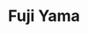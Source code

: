 ---
layout: place
title: Fuji Yama
permalink: /indiana/evansville/fuji-yama.html
stateAbbr: IN
stateName: Indiana
cityName: Evansville
seo:
  type: restaurant
  links: null
place_id: ChIJz5OsY8rVcYgRqvKRFB-gUV0
photos:
  - name: >-
      places/ChIJz5OsY8rVcYgRqvKRFB-gUV0/photos/AeeoHcLbByJjTZV_Lqe409ZO5X-jMjxVnqCKNkN6FDdT37Nbh9ZctOnQXztZY5ew2foxE6_mDwMSpnktieYJIhAMxuQ_oEqcYoL4xQ8pTFuJRh10WBh5hjfSRHnqYVUad64spuuYOvu08ZikLNjW5DIuFIM1sGvd27NdIyCKE8yNGppihUNGFzv4vnniHe2j7qbg5iu3Qb9NMqhwsTVL1gfwIBln2fOMNNVceIOkbCw5Iw3zcfZsVHmYRekZ4um6JvDi3dE9wfo5c-u8Uux8EkSJ6qc1fXSlEYd038wQ40qov7VhJYOX8nVq8aY1MMjxoWNyCbMtbrfXCPzTF8OdcfY6EUiVU5z92IceCsa8YlLkjlWbPOUmq3xMUgAVwL5Kc1olsJJmqmyrO6RnUHlP3L4hmQIh7scGHuNzPFChup4_qnzDKg
    widthPx: 3024
    heightPx: 4032
    authorAttributions:
      - displayName: Jerrod Cleveland
        uri: https://maps.google.com/maps/contrib/109029950179955979122
        photoUri: >-
          https://lh3.googleusercontent.com/a-/ALV-UjVR-Pi-IvLT2iyVFogbDialWYIxZmIRkZleJcSFOyenMgzHcfOBSg=s100-p-k-no-mo
    flagContentUri: >-
      https://www.google.com/local/imagery/report/?cb_client=maps_api_places.places_api&image_key=!1e10!2sCIHM0ogKEICAgIDKyLGqJA&hl=en-US
    googleMapsUri: >-
      https://www.google.com/maps/place//data=!3m4!1e2!3m2!1sCIHM0ogKEICAgIDKyLGqJA!2e10!4m2!3m1!1s0x8871d5ca63ac93cf:0x5d51a01f1491f2aa
  - name: >-
      places/ChIJz5OsY8rVcYgRqvKRFB-gUV0/photos/AeeoHcIIwCDW5B0sqQw6t5wLmR0DW59RfjwfvAnrVm42J20dbiLIzVQ0S8oS_BHcYQvgxlfsoWDg0g7Eel_aPuVUx8uiqD8_j1vhTIp5Im3Re72uSEuTuFgpd_H_ECR0T_6UYS5wxe5ncdIVvSRIc1akspwQ3Yzy6g-JXO3UEpqMO9fSoVE7H2YM9yKw0w-Ua29NSlKdVdglcuebzNjjTgKAOUJOeJjT7l861pGnA9mhj3geRUYB2CvTyHX3bOAep0lML_ymHg_NkzPIVcWZyBYMLMsG7MFc9DvFfuXgu5DMGYWmlrEbZjViY3Zr3L4dsfj3FIUyszx5gnsa6lU-nOaC39wUNJpWsFdrVKf2CPzyEyzI_bWDygsf7CQV-Xh8qAJSQyYbs_0fRE7HYSqDxVqGQEQJPDF7wBMMTdJ3yrv8oRI
    widthPx: 4000
    heightPx: 1800
    authorAttributions:
      - displayName: Chris Lee
        uri: https://maps.google.com/maps/contrib/109364167154367084774
        photoUri: >-
          https://lh3.googleusercontent.com/a-/ALV-UjVztDqINGzL1fYS80mkoBYpiDtbwqDKjVcOCcfBMQkba7fJD_k=s100-p-k-no-mo
    flagContentUri: >-
      https://www.google.com/local/imagery/report/?cb_client=maps_api_places.places_api&image_key=!1e10!2sCIHM0ogKEICAgICB7u_QdA&hl=en-US
    googleMapsUri: >-
      https://www.google.com/maps/place//data=!3m4!1e2!3m2!1sCIHM0ogKEICAgICB7u_QdA!2e10!4m2!3m1!1s0x8871d5ca63ac93cf:0x5d51a01f1491f2aa
  - name: >-
      places/ChIJz5OsY8rVcYgRqvKRFB-gUV0/photos/AeeoHcJBYyGDxpx_40F0NZUhWvyUQkNXOdeHGW1nAo7UCsTIQne9P9-LkZtQ_Ey_aFeNQq9E-iiV0_fdsO86xTIhn1-9AwalqcVHnxeFAG5YJ9-SASgEHvTRdlBWjB7FcdXHQ0dUQILXv3nd1X1FMvBPdcacR6yuW9QTAJzEbKB0N7a3cqqmE0QLESlW8pDuoT1tugDNAwYkF53ekjSIefmrxQT0fvjRyzNrOtDxlbU204p_TbjjnvftCfBbSvynwSLIFHAUXLggCx7DyAbt7ohVYF-OcZa_ljGoqxfovaBX8hVwAyquRQqDzxMdNSfz0JtDrsvvkjf--CrJZd0rXoZbd3fzRgv9zmik5ZmRBLu0_234Q_S_QK_5wWyaITDefNaxDI3gxnxmHpqDR1WYduhmSkRu2kSmsVtj0-bHmK3Juh72scQq0OM394zvXujnlg
    widthPx: 3000
    heightPx: 4000
    authorAttributions:
      - displayName: Brian Vance
        uri: https://maps.google.com/maps/contrib/104960261441357398071
        photoUri: >-
          https://lh3.googleusercontent.com/a/ACg8ocJg41pjTxW9Cpw3_ayKHicq3TAHxLmYVuJ4SLJvCzakfAs19A=s100-p-k-no-mo
    flagContentUri: >-
      https://www.google.com/local/imagery/report/?cb_client=maps_api_places.places_api&image_key=!1e10!2sCIABIhAGbwPTiA1qlmev6l8ADcwn&hl=en-US
    googleMapsUri: >-
      https://www.google.com/maps/place//data=!3m4!1e2!3m2!1sCIABIhAGbwPTiA1qlmev6l8ADcwn!2e10!4m2!3m1!1s0x8871d5ca63ac93cf:0x5d51a01f1491f2aa
  - name: >-
      places/ChIJz5OsY8rVcYgRqvKRFB-gUV0/photos/AeeoHcLlEDAKI21TWxdFuhDe6sjQhbUjZA6ZocQBHzmbg65GA9ckP8V2f1DJcm8WwK-saSha7fIdTzfyNN2sWzY6x0c9KifLJ5mWJlHSfyuCIkZhxQjtSLLsKD4E5QdHalTSMrQdOuv9G79xGmnQTf-1yalNE4KCDIT8O9rBr672wmUrCUfkHor64bmIQHDmvMafHdMtO5KT3pToPYJUR3jH4VcWcUogQU8Q0rKxZhtAgKenu57c-KEwS5qzOjnCkU774S6uveJVwTyOnGLKhTnAmiwi2_W63iGpEpChYOXeGPliCkuNVh_CJGICAWdk8Aj3o70E3WZE2l1dthqlPExc2fbMxoOwa9Gi9qIEiLfU0I2aI4fsSE2H_XM9zDRyYs8HpYtJ4R2fBz7DXRhmkSd2j66VRRwK8QAATeexcyoY_VK1dQ
    widthPx: 4080
    heightPx: 3072
    authorAttributions:
      - displayName: Justin Sturgeon
        uri: https://maps.google.com/maps/contrib/112166717641877771538
        photoUri: >-
          https://lh3.googleusercontent.com/a-/ALV-UjVAiiwtNndDcwHFIlLhJspCcAYm41T8FQdsS0w_GIFXI88bZKEK=s100-p-k-no-mo
    flagContentUri: >-
      https://www.google.com/local/imagery/report/?cb_client=maps_api_places.places_api&image_key=!1e10!2sCIHM0ogKEICAgIDhq4OlWg&hl=en-US
    googleMapsUri: >-
      https://www.google.com/maps/place//data=!3m4!1e2!3m2!1sCIHM0ogKEICAgIDhq4OlWg!2e10!4m2!3m1!1s0x8871d5ca63ac93cf:0x5d51a01f1491f2aa
  - name: >-
      places/ChIJz5OsY8rVcYgRqvKRFB-gUV0/photos/AeeoHcL8qU75lIlIR3XRa-I6Q1pW3r_YnJErhpE1CmN3nEsd5Sx_ZhpMr4wJF4gpJGmCMpsTXzENoLcw4we01DeWau1PauUwMlw35M4wOBTdK7qGG8azktVBy_A1PuBglCmCpfZ0Oyz5xjuShO9W-j29A1yV1gn5w6oeY_-8pPMZVeZdcMzbsys96OcOztTdKHDMKoWRoYvvxoLWZW2tr4KoD1EvssIgjvsvvGpNdBlHjidirKDdqoOwx1h_JTbe3EGLWR7X48TNlqEOHSTuSCdcLZwsv3YQ6GUHgKJjkWycJ_fFSKUy7SfGUN-8E54gajKY3nZzR5hdUkRNzpxLu63xtFursJIE6_skbKmav97qpMQbYDisc9s-uaLhOAoKhRNm_cH4grjReU_0bahe_j_YSxISQZEuruGjp73C0etfLFe9C_x1
    widthPx: 3024
    heightPx: 4032
    authorAttributions:
      - displayName: Reza Bihamta
        uri: https://maps.google.com/maps/contrib/100343035705687424495
        photoUri: >-
          https://lh3.googleusercontent.com/a-/ALV-UjWRGfpP-yZWxUWJ5ZtvqQrkdkdtpAT0ZuY5_4tLrer6HzSP-e1mcQ=s100-p-k-no-mo
    flagContentUri: >-
      https://www.google.com/local/imagery/report/?cb_client=maps_api_places.places_api&image_key=!1e10!2sCIHM0ogKEICAgID_obSs7AE&hl=en-US
    googleMapsUri: >-
      https://www.google.com/maps/place//data=!3m4!1e2!3m2!1sCIHM0ogKEICAgID_obSs7AE!2e10!4m2!3m1!1s0x8871d5ca63ac93cf:0x5d51a01f1491f2aa
  - name: >-
      places/ChIJz5OsY8rVcYgRqvKRFB-gUV0/photos/AeeoHcI-NdEaTYx5JeftvhhtX8yGno3VFnSljTq8BWTZLBvEzVZ_P8J3wqlIk1ff_dwNXepY57E5oUGE_rWHu2lN2n7-pZ2u8aXvZQrw9-Nw5-Ao-rPfN5P1qW4KeVH2TefH02Ab-3YFTqEyV3CO7uBhZ9HDmNRlwixV01yFWJ8rcO52D8HK-rqg6uYhMt-h9tB6V3Q-QhoL0TmcA5CaShSbxuLSegmIwIgYXtUxDV3pxyHJwUt0Zj19SOF2t3hfunNRk56cLCy-X2zsxoaT3tmiKUbr0-ONPCTzRHx1jiA6IWUWHcGWRWBCXJryX7DlnI2urfQJj_qz2J5Pzft1G29MTi6_ONiwtTvwYos6vxllSbVS7FaRekgSLNRksGY0uSq82A9WpVuTQPDvr7TXvobNC0KXFXDr3f5pByHZYwSxCvjdRnFp
    widthPx: 4080
    heightPx: 3072
    authorAttributions:
      - displayName: Trent Dirks
        uri: https://maps.google.com/maps/contrib/114129121457183149986
        photoUri: >-
          https://lh3.googleusercontent.com/a-/ALV-UjXK-tx3igK_Xt0im_e9pZHH0PadkWXIHQcWvZ2_n8Hblkdxwm-2QA=s100-p-k-no-mo
    flagContentUri: >-
      https://www.google.com/local/imagery/report/?cb_client=maps_api_places.places_api&image_key=!1e10!2sCIHM0ogKEICAgIDN-KOgrwE&hl=en-US
    googleMapsUri: >-
      https://www.google.com/maps/place//data=!3m4!1e2!3m2!1sCIHM0ogKEICAgIDN-KOgrwE!2e10!4m2!3m1!1s0x8871d5ca63ac93cf:0x5d51a01f1491f2aa
  - name: >-
      places/ChIJz5OsY8rVcYgRqvKRFB-gUV0/photos/AeeoHcJwCwK_jDomCG3_rXW7xi3yYBCl-geg5wyC8UgGcFhjfdPPK17YO4vQs6qJkPG7M16YHuFk6Gd68Q2cWwG3qEoZGvOA4lLF7drFJ7-UOqkqSF1AD2qscKxGnl6jJRXaMjHlKKmGycXF9USfXTLUItCHpgx9GcEvpOBnoYMIC5F8uxMmI14oteBGkxgkG9iNGZWsC7RO_2aOuEoVuqLwOqCP92U52vraPSfMh6OzQbF3Iuv95YKOHq0K1oNGNAgKpDMAnrniE9o9WrnYbN53ZjZK85J2_QT_gQBuNQd2V1_ooCNMng1OXqio_TfhLRpz6rHgihrPHmLacWoK7x7-tKF11maTv7KGYBVGbClO1zDHlVBzoE9WV0ab5UcZA4O20HLlHTuq2IY3DfIYsi8f0JCl5hy8fKVUVHd4HF6F-RmHzg
    widthPx: 750
    heightPx: 1000
    authorAttributions:
      - displayName: Terrence Jackson
        uri: https://maps.google.com/maps/contrib/115671353035957180248
        photoUri: >-
          https://lh3.googleusercontent.com/a/ACg8ocJGNCBj_UZFB_0HdQYjFH0vUXjbSjt-GwRkIJFNMnaaSFnfjg=s100-p-k-no-mo
    flagContentUri: >-
      https://www.google.com/local/imagery/report/?cb_client=maps_api_places.places_api&image_key=!1e10!2sCIHM0ogKEICAgICxvueFPQ&hl=en-US
    googleMapsUri: >-
      https://www.google.com/maps/place//data=!3m4!1e2!3m2!1sCIHM0ogKEICAgICxvueFPQ!2e10!4m2!3m1!1s0x8871d5ca63ac93cf:0x5d51a01f1491f2aa
  - name: >-
      places/ChIJz5OsY8rVcYgRqvKRFB-gUV0/photos/AeeoHcLRSQp6h_d560d790qa5QKIfhLzAFL1boqdEs-xRvtkvwQjrNMNHKQPdpeNsMhq5j2n6R4lKzjmNvYhFDA3PhUeJwmvv8GZfaaSxmLCjuckrMlfPZYA2y6V7O5feyl9AyYqMr23BwUxned_RZtvWSeuykg1ER_havMakQCKA_vBIdNhEGQ_Vdk-t2nyxc-gKVY9BTn-FBMrTx_kcdWAre1nt8tIdjLhvumZ4fGvA6cVJ38APTUIFGj0VVVuQ5c1ss9CDBu3xm-ODA4GxBd4goYW0bXM9toyPN9BRmMakKwdVaBNmd07j05iSsGwbcF2cxG6dKVUa5A3Oewf18cJdOlFtAbJZrhjuo0R4iOreV3J_6sVoL7-qIs1ulq6r1Kv8peEQEfkeUJG6rbXiqWNSiwFqgPeErFXYgqMAla-IEeyqWo
    widthPx: 3072
    heightPx: 4080
    authorAttributions:
      - displayName: Justin Sturgeon
        uri: https://maps.google.com/maps/contrib/112166717641877771538
        photoUri: >-
          https://lh3.googleusercontent.com/a-/ALV-UjVAiiwtNndDcwHFIlLhJspCcAYm41T8FQdsS0w_GIFXI88bZKEK=s100-p-k-no-mo
    flagContentUri: >-
      https://www.google.com/local/imagery/report/?cb_client=maps_api_places.places_api&image_key=!1e10!2sCIHM0ogKEICAgIDhq4OlmgE&hl=en-US
    googleMapsUri: >-
      https://www.google.com/maps/place//data=!3m4!1e2!3m2!1sCIHM0ogKEICAgIDhq4OlmgE!2e10!4m2!3m1!1s0x8871d5ca63ac93cf:0x5d51a01f1491f2aa
  - name: >-
      places/ChIJz5OsY8rVcYgRqvKRFB-gUV0/photos/AeeoHcKsoUxYqfUDI3G1LiTHQGdj68xk-q0x_HkJoKKDsIMQ4Zg5fFg0G4f7cV2Lb7j6wZMuyMm3hzEQ-29h4-IQpghL8d-1QrSOL70frVVkhho97XMuSeaYeqmZKhAIn7y-ChrjgiG5eQuTZiSkRjps4I7gADpX3KSJgyR6dEb-0m2bzU3AFdJos_Br-6_W_qDXZqO_kdFV2jIdjFa4oYojRtGXZg5loFWWnYAeO1U42uFGKKLZbrK__zlPkm0-ENKYnbDnGbc1F9D_Qggvcu-bFwtgFUzTD6v5kL7vD__8hn4di4SwCA0RKqoXAHf4GcR_4J1kJoutuHl4-4irylqLUedhzL8K7Jkdz6AQRxj7qAfXXThEOmHD5gv0EvKWvM6m3feB8TwKDXuM0ey7J9QNacEDZsPRtKrL69EwHyD8hn02Pe1O
    widthPx: 4032
    heightPx: 2268
    authorAttributions:
      - displayName: Wyatt Arvin
        uri: https://maps.google.com/maps/contrib/118058414851796166489
        photoUri: >-
          https://lh3.googleusercontent.com/a-/ALV-UjXLJIlUqNTWfo7W1nwAsvDUFbgOXoK4mBoocCN7rFcTO63qsDrdTg=s100-p-k-no-mo
    flagContentUri: >-
      https://www.google.com/local/imagery/report/?cb_client=maps_api_places.places_api&image_key=!1e10!2sCIHM0ogKEICAgICBuaaaxgE&hl=en-US
    googleMapsUri: >-
      https://www.google.com/maps/place//data=!3m4!1e2!3m2!1sCIHM0ogKEICAgICBuaaaxgE!2e10!4m2!3m1!1s0x8871d5ca63ac93cf:0x5d51a01f1491f2aa
  - name: >-
      places/ChIJz5OsY8rVcYgRqvKRFB-gUV0/photos/AeeoHcI8eTHnMeNdlNfX-xUua-5OKti1sHFRVCQ79AT0zFZ7DP-WcFj9lVZLT_ljtQqdCHnWhWPLdJaGjUw5iBm5usmGoYBvm6m3pEl4dCVS27zM7hFsQDKa0qWP64FLcufvFvIVKf0PIfd3A1SV9tO1LZ-60UBwahpR4RCfeongY6TGGVDIiZyHiPMFcSwiXlsVectHlkBAsp1XGXhlYrDwda6ZbIs7ysjKDow03synnsv6e-mO4iIWTxnMPfA9geCqFXS4su90pdo1DqFU1B5rBKvkvVd7qRVJXcCeZj0Ks8HZlMdjtYcOf2biaG-K5sdpb9MY-9j-wmeh8Ybc_zpYmeJ1MP1hiXeBSgG1FavIa7Arv1rjF-5hHQqRYReJXsLpQ2JlcjogWw9pCbaZTGx9iRbD12vK15LojL8HYVZ3T3hWEoyU
    widthPx: 4032
    heightPx: 3024
    authorAttributions:
      - displayName: April
        uri: https://maps.google.com/maps/contrib/110430132614035415016
        photoUri: >-
          https://lh3.googleusercontent.com/a-/ALV-UjUDhGYqgDbdPgbBxVdMrXUxrZTM2ne_a_MMTWxAPVvkGOvtYX9Ppw=s100-p-k-no-mo
    flagContentUri: >-
      https://www.google.com/local/imagery/report/?cb_client=maps_api_places.places_api&image_key=!1e10!2sCIHM0ogKEICAgICU6szrvgE&hl=en-US
    googleMapsUri: >-
      https://www.google.com/maps/place//data=!3m4!1e2!3m2!1sCIHM0ogKEICAgICU6szrvgE!2e10!4m2!3m1!1s0x8871d5ca63ac93cf:0x5d51a01f1491f2aa
address: 915 N Park Dr, Evansville, IN 47710, USA
street: 915 N Park Dr
city: Evansville
state: IN
zip: '47710'
country: USA
neighborhood: North Park
latitude: '38.019338'
longitude: '-87.576865'
accessibility_options:
  wheelchairAccessibleParking: true
  wheelchairAccessibleEntrance: true
  wheelchairAccessibleRestroom: true
  wheelchairAccessibleSeating: true
business_status: OPERATIONAL
name: Fuji Yama
google_maps_links:
  directionsUri: >-
    https://www.google.com/maps/dir//''/data=!4m7!4m6!1m1!4e2!1m2!1m1!1s0x8871d5ca63ac93cf:0x5d51a01f1491f2aa!3e0
  placeUri: https://maps.google.com/?cid=6724331773990400682
  writeAReviewUri: >-
    https://www.google.com/maps/place//data=!4m3!3m2!1s0x8871d5ca63ac93cf:0x5d51a01f1491f2aa!12e1
  reviewsUri: >-
    https://www.google.com/maps/place//data=!4m4!3m3!1s0x8871d5ca63ac93cf:0x5d51a01f1491f2aa!9m1!1b1
  photosUri: >-
    https://www.google.com/maps/place//data=!4m3!3m2!1s0x8871d5ca63ac93cf:0x5d51a01f1491f2aa!10e5
primary_type: Japanese Restaurant
opening_hours: null
secondary_opening_hours: null
phone: null
price_level: null
price_range: null
rating: null
rating_count: 0
website: null
description: >-
  Discover Fuji Yama in Evansville, Indiana$$$Fuji Yama in Evansville, Indiana,
  stands out as a cozy Japanese restaurant serving up fresh, authentic flavors
  that capture the essence of traditional cuisine. Located in a convenient spot
  on North Park Drive, this spot offers a relaxed dining experience with
  inclusive features like wheelchair-accessible parking, entrances, restrooms,
  and seating, making it welcoming for everyone. If you're exploring sushi
  restaurants near you or seeking Japanese places in the area, Fuji Yama
  delivers a casual atmosphere perfect for enjoying flavorful dishes with
  friends or family. The menu highlights a variety of options that feel fresh
  and inviting, appealing to those looking for top-rated dining experiences in
  the heart of the city. Overall, it's an accessible choice for anyone craving a
  taste of genuine Japanese-inspired meals without the hassle.
generative_summary: >-
  Discover Fuji Yama in Evansville, Indiana$$$Fuji Yama in Evansville, Indiana,
  stands out as a cozy Japanese restaurant serving up fresh, authentic flavors
  that capture the essence of traditional cuisine. Located in a convenient spot
  on North Park Drive, this spot offers a relaxed dining experience with
  inclusive features like wheelchair-accessible parking, entrances, restrooms,
  and seating, making it welcoming for everyone. If you're exploring sushi
  restaurants near you or seeking Japanese places in the area, Fuji Yama
  delivers a casual atmosphere perfect for enjoying flavorful dishes with
  friends or family. The menu highlights a variety of options that feel fresh
  and inviting, appealing to those looking for top-rated dining experiences in
  the heart of the city. Overall, it's an accessible choice for anyone craving a
  taste of genuine Japanese-inspired meals without the hassle.
generative_disclosure: Summarized by AI using the Grok-3-Mini model.
reviews: null
review_summary: >-
  What Visitors Are Saying$$$While specific reviews for Fuji Yama aren't widely
  available, feedback from similar Japanese spots in the area often highlights
  the appeal of fresh, well-prepared dishes that keep diners coming back for
  more. People tend to appreciate the welcoming vibe and accessibility features,
  making it a go-to for casual meals with groups or families. Many mention
  enjoying the variety of options that feel satisfying and reasonably priced,
  adding to the overall positive experience. If you're hunting for sushi close
  to you, folks generally note that places like this offer a solid mix of
  flavors that hit the spot without overwhelming the wallet. In a neutral light,
  it's clear that Fuji Yama could be a reliable pick for those seeking a
  laid-back spot with authentic touches, based on the buzz around local
  eateries.
review_disclosure: Summarized by AI using the Grok-3-Mini model.
parking_options: null
payment_options: null
allow_dogs: null
curbside_pickup: null
delivery: null
dine_in: null
good_for_children: null
good_for_groups: null
good_for_sports: null
live_music: null
menu_for_children: null
outdoor_seating: null
reservable: null
restroom: null
serves_beer: null
serves_breakfast: null
serves_brunch: null
serves_cocktails: null
serves_coffee: null
serves_dinner: null
serves_dessert: null
serves_lunch: null
serves_vegetarian_food: null
serves_wine: null
takeout: null
update_category: pro
places_description: null

---